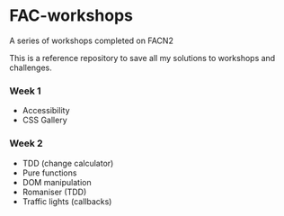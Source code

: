 # FAC-workshops
A series of workshops completed on FACN2

This is a reference repository to save all my solutions to workshops and challenges.

### Week 1
+ Accessibility
+ CSS Gallery

### Week 2
+ TDD (change calculator)
+ Pure functions
+ DOM manipulation
+ Romaniser (TDD)
+ Traffic lights (callbacks)
